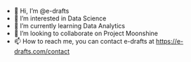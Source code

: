 - 👋 Hi, I’m @e-drafts
- 👀 I’m interested in Data Science
- 🌱 I’m currently learning Data Analytics
- 💞️ I’m looking to collaborate on Project Moonshine
- 📫 How to reach me, you can contact e-drafts at https://e-drafts.com/contact

<!---
e-drafts/e-drafts is a ✨ special ✨ repository because its `README.md` (this file) appears on your GitHub profile.
You can click the Preview link to take a look at your changes.
--->
